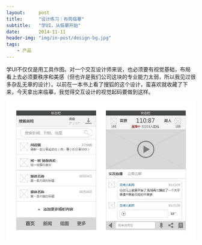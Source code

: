 ```yaml
---
layout:     post
title:      "设计练习｜布局临摹"
subtitle:   "学UI，从临摹开始"
date:       2014-11-11
header-img: "img/in-post/design-bg.jpg"
tags:
    - 产品
---
```



学UI不仅仅是用工具作图。对一个交互设计师来说，也必须要有视觉基础，布局看上去必须要秩序和美感（但也许是我们公司这块的专业能力太弱，所以我见过很多杂乱无章的设计）。以前在一本书上看了搜狐的这个设计，蛮喜欢就收藏了下来，今天拿出来临摹，我觉得交互设计的视觉起码要做到这样。

![临摹.png](/img/in-post/2014-11-11-layout/1.jpg)